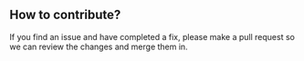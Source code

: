 ## How to contribute? 

If you find an issue and have completed a fix, please make a pull request so we can review the changes and merge them in. 
